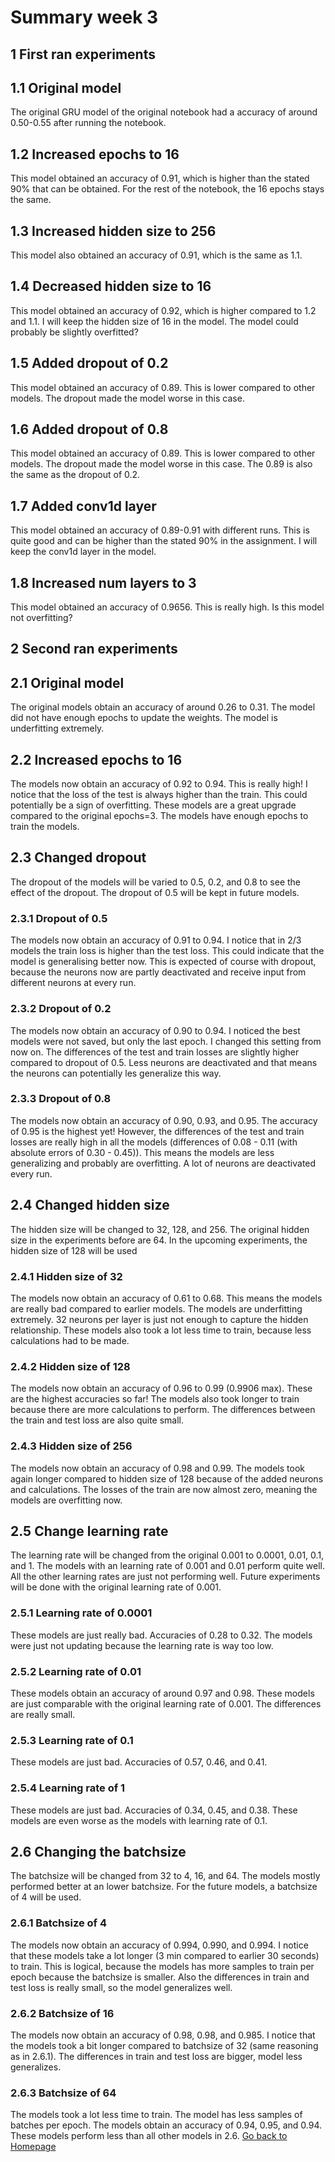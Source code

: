 # Summary week 3

## 1 First ran experiments
## 1.1 Original model

The original GRU model of the original notebook had a accuracy of around 0.50-0.55 after running the notebook.

## 1.2 Increased epochs to 16

This model obtained an accuracy of 0.91, which is higher than the stated 90% that can be obtained. For the rest of the notebook, the 16 epochs stays the same.

## 1.3 Increased hidden size to 256

This model also obtained an accuracy of 0.91, which is the same as 1.1.

## 1.4 Decreased hidden size to 16

This model obtained an accuracy of 0.92, which is higher compared to 1.2 and 1.1. I will keep the hidden size of 16 in the model. The model could probably be slightly overfitted?

## 1.5 Added dropout of 0.2
This model obtained an accuracy of 0.89. This is lower compared to other models. The dropout made the model worse in this case.

## 1.6 Added dropout of 0.8
This model obtained an accuracy of 0.89. This is lower compared to other models. The dropout made the model worse in this case. The 0.89 is also the same as the dropout of 0.2.

## 1.7 Added conv1d layer
This model obtained an accuracy of 0.89-0.91 with different runs. This is quite good and can be higher than the stated 90% in the assignment. I will keep the conv1d layer in the model.

## 1.8 Increased num layers to 3
This model obtained an accuracy of 0.9656. This is really high. Is this model not overfitting?

## 2 Second ran experiments
## 2.1 Original model

The original models obtain an accuracy of around 0.26 to 0.31. The model did not have enough epochs to update the weights. The model is underfitting extremely.

## 2.2 Increased epochs to 16

The models now obtain an accuracy of 0.92 to 0.94. This is really high! I notice that the loss of the test is always higher than the train. This could potentially be a sign of overfitting. These models are a great upgrade compared to the original epochs=3. The models have enough epochs to train the models.

## 2.3 Changed dropout

The dropout of the models will be varied to 0.5, 0.2, and 0.8 to see the effect of the dropout. The dropout of 0.5 will be kept in future models.

### 2.3.1 Dropout of 0.5

The models now obtain an accuracy of 0.91 to 0.94. I notice that in 2/3 models the train loss is higher than the test loss. This could indicate that the model is generalising better now. This is expected of course with dropout, because the neurons now are partly deactivated and receive input from different neurons at every run.

### 2.3.2 Dropout of 0.2

The models now obtain an accuracy of 0.90 to 0.94. I noticed the best models were not saved, but only the last epoch. I changed this setting from now on. The differences of the test and train losses are slightly higher compared to dropout of 0.5. Less neurons are deactivated and that means the neurons can potentially les generalize this way.

### 2.3.3 Dropout of 0.8

The models now obtain an accuracy of 0.90, 0.93, and 0.95. The accuracy of 0.95 is the highest yet! However, the differences of the test and train losses are really high in all the models (differences of 0.08 - 0.11 (with absolute errors of 0.30 - 0.45)). This means the models are less generalizing and probably are overfitting. A lot of neurons are deactivated every run.

## 2.4 Changed hidden size

The hidden size will be changed to 32, 128, and 256. The original hidden size in the experiments before are 64. In the upcoming experiments, the hidden size of 128 will be used

### 2.4.1 Hidden size of 32

The models now obtain an accuracy of 0.61 to 0.68. This means the models are really bad compared to earlier models. The models are underfitting extremely. 32 neurons per layer is just not enough to capture the hidden relationship. These models also took a lot less time to train, because less calculations had to be made.

### 2.4.2 Hidden size of 128

The models now obtain an accuracy of 0.96 to 0.99 (0.9906 max). These are the highest accuracies so far! The models also took longer to train because there are more calculations to perform. The differences between the train and test loss are also quite small.

### 2.4.3 Hidden size of 256

The models now obtain an accuracy of 0.98 and 0.99. The models took again longer compared to hidden size of 128 because of the added neurons and calculations. The losses of the train are now almost zero, meaning the models are overfitting now.

## 2.5 Change learning rate

The learning rate will be changed from the original 0.001 to 0.0001, 0.01, 0.1, and 1. The models with an learning rate of 0.001 and 0.01 perform quite well. All the other learning rates are just not performing well. Future experiments will be done with the original learning rate of 0.001.

### 2.5.1 Learning rate of 0.0001

These models are just really bad. Accuracies of 0.28 to 0.32. The models were just not updating because the learning rate is way too low.

### 2.5.2 Learning rate of 0.01

These models obtain an accuracy of around 0.97 and 0.98. These models are just comparable with the original learning rate of 0.001. The differences are really small.

### 2.5.3 Learning rate of 0.1
These models are just bad. Accuracies of 0.57, 0.46, and 0.41. 

### 2.5.4 Learning rate of 1
These models are just bad. Accuracies of 0.34, 0.45, and 0.38. These models are even worse as the models with learning rate of 0.1.

## 2.6 Changing the batchsize
The batchsize will be changed from 32 to 4, 16, and 64. The models mostly performed better at an lower batchsize. For the future models, a batchsize of 4 will be used.

### 2.6.1 Batchsize of 4
The models now obtain an accuracy of 0.994, 0.990, and 0.994. I notice that these models take a lot longer (3 min compared to earlier 30 seconds) to train. This is logical, because the models has more samples to train per epoch because the batchsize is smaller. Also the differences in train and test loss is really small, so the model generalizes well.

### 2.6.2 Batchsize of 16
The models now obtain an accuracy of 0.98, 0.98, and 0.985. I notice that the models took a bit longer compared to batchsize of 32 (same reasoning as in 2.6.1). The differences in train and test loss are bigger, model less generalizes.

### 2.6.3 Batchsize of 64
The models took a lot less time to train. The model has less samples of batches per epoch. The models obtain an accuracy of 0.94, 0.95, and 0.94. These models perform less than all other models in 2.6.
[Go back to Homepage](../README.md)
